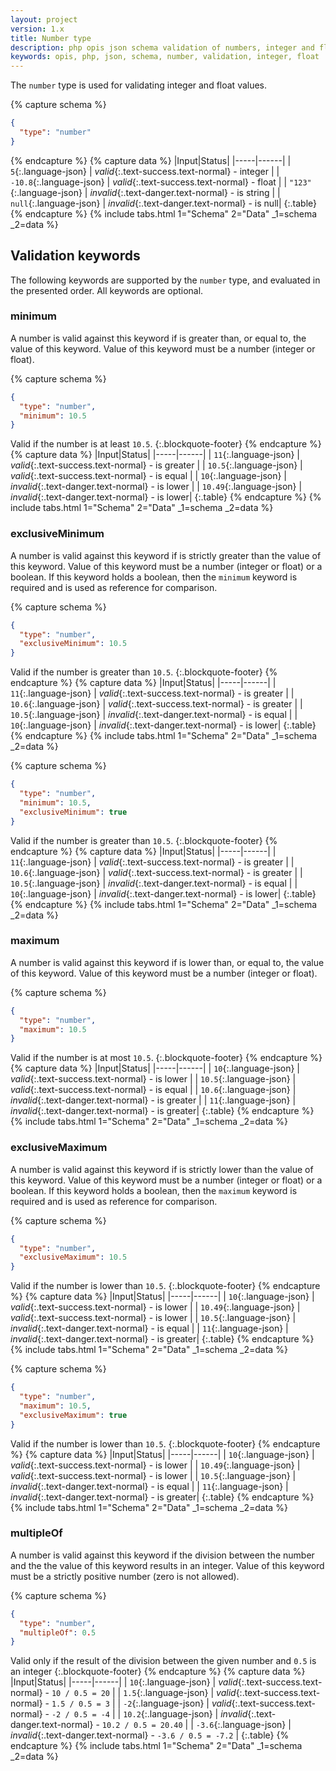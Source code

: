 ```yaml
---
layout: project
version: 1.x
title: Number type
description: php opis json schema validation of numbers, integer and float
keywords: opis, php, json, schema, number, validation, integer, float
---
```


The `number` type is used for validating integer and float values.

{% capture schema %}
```json
{
  "type": "number"
}
```
{% endcapture %}
{% capture data %}
|Input|Status|
|-----|------|
| `5`{:.language-json} | *valid*{:.text-success.text-normal} - integer |
| `-10.8`{:.language-json} | *valid*{:.text-success.text-normal} - float |
| `"123"`{:.language-json} | *invalid*{:.text-danger.text-normal} - is string |
| `null`{:.language-json} | *invalid*{:.text-danger.text-normal} - is null|
{:.table}
{% endcapture %}
{% include tabs.html 1="Schema" 2="Data" _1=schema _2=data %}

## Validation keywords

The following keywords are supported by the `number` type, and evaluated
in the presented order. All keywords are optional.

### minimum

A number is valid against this keyword if is greater than, or equal to, the
value of this keyword. 
Value of this keyword must be a number (integer or float).

{% capture schema %}
```json
{
  "type": "number",
  "minimum": 10.5
}
```
Valid if the number is at least `10.5`.
{:.blockquote-footer}
{% endcapture %}
{% capture data %}
|Input|Status|
|-----|------|
| `11`{:.language-json} | *valid*{:.text-success.text-normal} - is greater |
| `10.5`{:.language-json} | *valid*{:.text-success.text-normal} - is equal |
| `10`{:.language-json} | *invalid*{:.text-danger.text-normal} - is lower |
| `10.49`{:.language-json} | *invalid*{:.text-danger.text-normal} - is lower|
{:.table}
{% endcapture %}
{% include tabs.html 1="Schema" 2="Data" _1=schema _2=data %}

### exclusiveMinimum

A number is valid against this keyword if is strictly greater than the
value of this keyword. Value of this keyword must be a number (integer or float)
or a boolean. If this keyword holds a boolean, 
then the `minimum` keyword is required and is used as reference for comparison.

{% capture schema %}
```json
{
  "type": "number",
  "exclusiveMinimum": 10.5
}
```
Valid if the number is greater than `10.5`.
{:.blockquote-footer}
{% endcapture %}
{% capture data %}
|Input|Status|
|-----|------|
| `11`{:.language-json} | *valid*{:.text-success.text-normal} - is greater |
| `10.6`{:.language-json} | *valid*{:.text-success.text-normal} - is greater |
| `10.5`{:.language-json} | *invalid*{:.text-danger.text-normal} - is equal |
| `10`{:.language-json} | *invalid*{:.text-danger.text-normal} - is lower|
{:.table}
{% endcapture %}
{% include tabs.html 1="Schema" 2="Data" _1=schema _2=data %}


{% capture schema %}
```json
{
  "type": "number",
  "minimum": 10.5,
  "exclusiveMinimum": true
}
```
Valid if the number is greater than `10.5`.
{:.blockquote-footer}
{% endcapture %}
{% capture data %}
|Input|Status|
|-----|------|
| `11`{:.language-json} | *valid*{:.text-success.text-normal} - is greater |
| `10.6`{:.language-json} | *valid*{:.text-success.text-normal} - is greater |
| `10.5`{:.language-json} | *invalid*{:.text-danger.text-normal} - is equal |
| `10`{:.language-json} | *invalid*{:.text-danger.text-normal} - is lower|
{:.table}
{% endcapture %}
{% include tabs.html 1="Schema" 2="Data" _1=schema _2=data %}

### maximum

A number is valid against this keyword if is lower than, or equal to, the
value of this keyword. 
Value of this keyword must be a number (integer or float).

{% capture schema %}
```json
{
  "type": "number",
  "maximum": 10.5
}
```
Valid if the number is at most `10.5`.
{:.blockquote-footer}
{% endcapture %}
{% capture data %}
|Input|Status|
|-----|------|
| `10`{:.language-json} | *valid*{:.text-success.text-normal} - is lower |
| `10.5`{:.language-json} | *valid*{:.text-success.text-normal} - is equal |
| `10.6`{:.language-json} | *invalid*{:.text-danger.text-normal} - is greater |
| `11`{:.language-json} | *invalid*{:.text-danger.text-normal} - is greater|
{:.table}
{% endcapture %}
{% include tabs.html 1="Schema" 2="Data" _1=schema _2=data %}

### exclusiveMaximum

A number is valid against this keyword if is strictly lower than the
value of this keyword. Value of this keyword must be a number (integer or float)
or a boolean. If this keyword holds a boolean, 
then the `maximum` keyword is required and is used as reference for comparison.

{% capture schema %}
```json
{
  "type": "number",
  "exclusiveMaximum": 10.5
}
```
Valid if the number is lower than `10.5`.
{:.blockquote-footer}
{% endcapture %}
{% capture data %}
|Input|Status|
|-----|------|
| `10`{:.language-json} | *valid*{:.text-success.text-normal} - is lower |
| `10.49`{:.language-json} | *valid*{:.text-success.text-normal} - is lower |
| `10.5`{:.language-json} | *invalid*{:.text-danger.text-normal} - is equal |
| `11`{:.language-json} | *invalid*{:.text-danger.text-normal} - is greater|
{:.table}
{% endcapture %}
{% include tabs.html 1="Schema" 2="Data" _1=schema _2=data %}


{% capture schema %}
```json
{
  "type": "number",
  "maximum": 10.5,
  "exclusiveMaximum": true
}
```
Valid if the number is lower than `10.5`.
{:.blockquote-footer}
{% endcapture %}
{% capture data %}
|Input|Status|
|-----|------|
| `10`{:.language-json} | *valid*{:.text-success.text-normal} - is lower |
| `10.49`{:.language-json} | *valid*{:.text-success.text-normal} - is lower |
| `10.5`{:.language-json} | *invalid*{:.text-danger.text-normal} - is equal |
| `11`{:.language-json} | *invalid*{:.text-danger.text-normal} - is greater|
{:.table}
{% endcapture %}
{% include tabs.html 1="Schema" 2="Data" _1=schema _2=data %}

### multipleOf

A number is valid against this keyword if the division between the
number and the the value of this keyword results in an integer.
Value of this keyword must be a strictly positive number (zero is not allowed).

{% capture schema %}
```json
{
  "type": "number",
  "multipleOf": 0.5
}
```
Valid only if the result of the division between the given number and `0.5` is an integer
{:.blockquote-footer}
{% endcapture %}
{% capture data %}
|Input|Status|
|-----|------|
| `10`{:.language-json} | *valid*{:.text-success.text-normal} - `10 / 0.5 = 20` |
| `1.5`{:.language-json} | *valid*{:.text-success.text-normal} - `1.5 / 0.5 = 3` |
| `-2`{:.language-json} | *valid*{:.text-success.text-normal} - `-2 / 0.5 = -4` |
| `10.2`{:.language-json} | *invalid*{:.text-danger.text-normal} - `10.2 / 0.5 = 20.40` |
| `-3.6`{:.language-json} | *invalid*{:.text-danger.text-normal} - `-3.6 / 0.5 = -7.2` |
{:.table}
{% endcapture %}
{% include tabs.html 1="Schema" 2="Data" _1=schema _2=data %}

